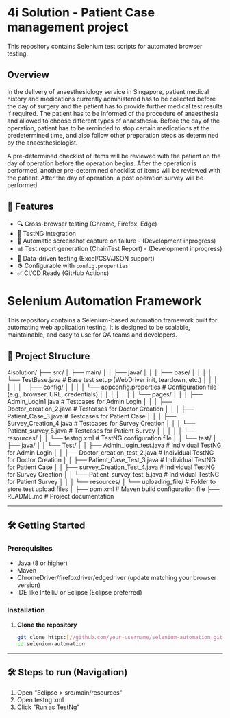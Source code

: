 # 4i Solution - Patient Case management project

This repository contains Selenium test scripts for automated browser testing.

## Overview

In the delivery of anaesthesiology service in Singapore, patient medical history and medications currently administered has to be collected before the day of surgery and the patient has to provide further medical test results if required. The patient has to be informed of the procedure of anaesthesia and allowed to choose different types of anaesthesia. Before the day of the operation, patient has to be reminded to stop certain medications at the predetermined time, and also follow other preparation steps as determined by the anaesthesiologist.  

 

A pre-determined checklist of items will be reviewed with the patient on the day of operation before the operation begins. After the operation is performed, another pre-determined checklist of items will be reviewed with the patient. After the day of operation, a post operation survey will be performed. 

## 🚀 Features

- 🔍 Cross-browser testing (Chrome, Firefox, Edge)
- 🧪 TestNG integration
- 📸 Automatic screenshot capture on failure - (Development inprogress)
- 📊 Test report generation (ChainTest Report) - (Development inprogress)
- 🔁 Data-driven testing (Excel/CSV/JSON support)
- ⚙️ Configurable with `config.properties`
- ✅ CI/CD Ready (GitHub Actions)

# Selenium Automation Framework

This repository contains a Selenium-based automation framework built for automating web application testing. It is designed to be scalable, maintainable, and easy to use for QA teams and developers.


## 📁 Project Structure

4isolution/
├── src/
│   ├── main/
│   │   ├── java/
│   │   │   ├── base/
│   │   │   │   └── TestBase.java               # Base test setup (WebDriver init, teardown, etc.)
│   │   │   │
│   │   │   ├── config/
│   │   │   │   └── appconfig.properties        # Configuration file (e.g., browser, URL, credentials)
│   │   │   │
│   │   │   └── pages/
│   │   │       ├── Admin_Login1.java           # Testcases for Admin Login
│   │   │       ├── Doctor_creation_2.java      # Testcases for Doctor Creation
│   │   │       ├── Patient_Case_3.java         # Testcases for Patient Case
│   │   │       ├── Survey_Creation_4.java      # Testcases for Survey Creation
│   │   │       └── Patient_survey_5.java       # Testcases for Patient Survey
│   │   │
│   │   └── resources/
│   │       └── testng.xml                      # TestNG configuration file
│
│   └── test/
│       ├── java/
│       │   └── Test/
│       │       ├── Admin_login_test.java               # Individual TestNG for Admin Login
│       │       ├── Doctor_creation_test_2.java         # Individual TestNG for Doctor Creation
│       │       ├── Patient_Case_Test_3.java            # Individual TestNG for Patient Case
│       │       ├── survey_Creation_Test_4.java         # Individual TestNG for Survey Creation
│       │       └── Patient_survey_test_5.java          # Individual TestNG for Patient Survey
│       │
│       └── resources/
│           └── uploading_file/                         # Folder to store test upload files
│
├── pom.xml                       # Maven build configuration file
├── README.md                     # Project documentation

---

## 🛠️ Getting Started

### Prerequisites

- Java (8 or higher)
- Maven
- ChromeDriver/firefoxdriver/edgedriver (update matching your browser version)
- IDE like IntelliJ or Eclipse (Eclipse preferred)

### Installation

1. **Clone the repository**
   ```bash
   git clone https:[//github.com/your-username/selenium-automation.git](https://github.com/Wilson1998180/4iautomation.git)
   cd selenium-automation

---

## 🛠️ Steps to run (Navigation)

1. Open "Eclipse > src/main/resources" 
2. Open testng.xml
3. Click "Run as TestNg" 



